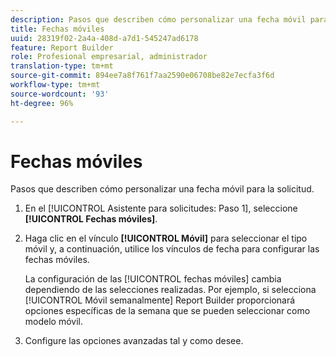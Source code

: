 ```yaml
---
description: Pasos que describen cómo personalizar una fecha móvil para la solicitud.
title: Fechas móviles
uuid: 28319f02-2a4a-408d-a7d1-545247ad6178
feature: Report Builder
role: Profesional empresarial, administrador
translation-type: tm+mt
source-git-commit: 894ee7a8f761f7aa2590e06708be82e7ecfa3f6d
workflow-type: tm+mt
source-wordcount: '93'
ht-degree: 96%

---
```



# Fechas móviles

Pasos que describen cómo personalizar una fecha móvil para la solicitud.

1. En el [!UICONTROL Asistente para solicitudes: Paso 1], seleccione **[!UICONTROL Fechas móviles]**.
1. Haga clic en el vínculo **[!UICONTROL Móvil]** para seleccionar el tipo móvil y, a continuación, utilice los vínculos de fecha para configurar las fechas móviles.

   La configuración de las [!UICONTROL fechas móviles] cambia dependiendo de las selecciones realizadas. Por ejemplo, si selecciona [!UICONTROL Móvil semanalmente] Report Builder proporcionará opciones específicas de la semana que se pueden seleccionar como modelo móvil.

1. Configure las opciones avanzadas tal y como desee.
